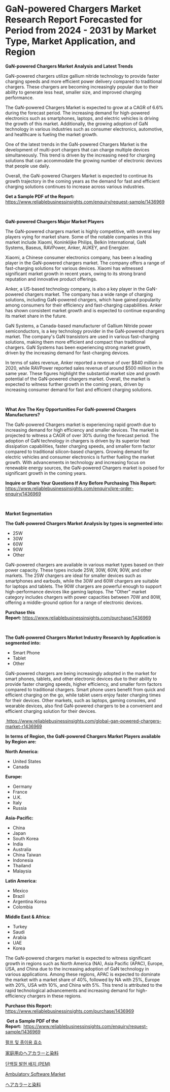 <p><h1>GaN-powered Chargers Market Research Report Forecasted for Period from 2024 -  2031 by Market Type, Market Application, and Region</h1></p><p><strong>GaN-powered Chargers Market Analysis and Latest Trends</strong></p>
<p><p>GaN-powered chargers utilize gallium nitride technology to provide faster charging speeds and more efficient power delivery compared to traditional chargers. These chargers are becoming increasingly popular due to their ability to generate less heat, smaller size, and improved charging performance.</p><p>The GaN-powered Chargers Market is expected to grow at a CAGR of 6.6% during the forecast period. The increasing demand for high-powered electronics such as smartphones, laptops, and electric vehicles is driving the growth of this market. Additionally, the growing adoption of GaN technology in various industries such as consumer electronics, automotive, and healthcare is fueling the market growth.</p><p>One of the latest trends in the GaN-powered Chargers Market is the development of multi-port chargers that can charge multiple devices simultaneously. This trend is driven by the increasing need for charging solutions that can accommodate the growing number of electronic devices that people use daily.</p><p>Overall, the GaN-powered Chargers Market is expected to continue its growth trajectory in the coming years as the demand for fast and efficient charging solutions continues to increase across various industries.</p></p>
<p><strong>Get a Sample PDF of the Report:&nbsp;</strong> <a href="https://www.reliablebusinessinsights.com/enquiry/request-sample/1436969">https://www.reliablebusinessinsights.com/enquiry/request-sample/1436969</a></p>
<p>&nbsp;</p>
<p><strong>GaN-powered Chargers Major Market Players</strong></p>
<p><p>The GaN-powered chargers market is highly competitive, with several key players vying for market share. Some of the notable companies in this market include Xiaomi, Koninklijke Philips, Belkin International, GaN Systems, Baseus, RAVPower, Anker, AUKEY, and Energizer.</p><p>Xiaomi, a Chinese consumer electronics company, has been a leading player in the GaN-powered chargers market. The company offers a range of fast-charging solutions for various devices. Xiaomi has witnessed significant market growth in recent years, owing to its strong brand reputation and innovative product offerings.</p><p>Anker, a US-based technology company, is also a key player in the GaN-powered chargers market. The company has a wide range of charging solutions, including GaN-powered chargers, which have gained popularity among consumers for their efficiency and fast-charging capabilities. Anker has shown consistent market growth and is expected to continue expanding its market share in the future.</p><p>GaN Systems, a Canada-based manufacturer of Gallium Nitride power semiconductors, is a key technology provider in the GaN-powered chargers market. The company's GaN transistors are used in various fast-charging solutions, making them more efficient and compact than traditional chargers. GaN Systems has been experiencing strong market growth, driven by the increasing demand for fast-charging devices.</p><p>In terms of sales revenue, Anker reported a revenue of over $840 million in 2020, while RAVPower reported sales revenue of around $500 million in the same year. These figures highlight the substantial market size and growth potential of the GaN-powered chargers market. Overall, the market is expected to witness further growth in the coming years, driven by increasing consumer demand for fast and efficient charging solutions.</p></p>
<p>&nbsp;</p>
<p><strong>What Are The Key Opportunities For GaN-powered Chargers Manufacturers?</strong></p>
<p><p>The GaN-powered Chargers market is experiencing rapid growth due to increasing demand for high efficiency and smaller devices. The market is projected to witness a CAGR of over 30% during the forecast period. The adoption of GaN technology in chargers is driven by its superior heat dissipation capabilities, faster charging speeds, and smaller form factor compared to traditional silicon-based chargers. Growing demand for electric vehicles and consumer electronics is further fueling the market growth. With advancements in technology and increasing focus on renewable energy sources, the GaN-powered Chargers market is poised for significant growth in the coming years.</p></p>
<p><strong>Inquire or Share Your Questions If Any Before Purchasing This Report:</strong> <a href="https://www.reliablebusinessinsights.com/enquiry/pre-order-enquiry/1436969">https://www.reliablebusinessinsights.com/enquiry/pre-order-enquiry/1436969</a></p>
<p>&nbsp;</p>
<p><strong>Market Segmentation</strong></p>
<p><strong>The GaN-powered Chargers Market Analysis by types is segmented into:</strong></p>
<p><ul><li>25W</li><li>30W</li><li>60W</li><li>90W</li><li>Other</li></ul></p>
<p><p>GaN-powered chargers are available in various market types based on their power capacity. These types include 25W, 30W, 60W, 90W, and other markets. The 25W chargers are ideal for smaller devices such as smartphones and earbuds, while the 30W and 60W chargers are suitable for laptops and tablets. The 90W chargers are powerful enough to support high-performance devices like gaming laptops. The "Other" market category includes chargers with power capacities between 70W and 80W, offering a middle-ground option for a range of electronic devices.</p></p>
<p><strong>Purchase this Report:&nbsp;</strong><a href="https://www.reliablebusinessinsights.com/purchase/1436969">https://www.reliablebusinessinsights.com/purchase/1436969</a></p>
<p>&nbsp;</p>
<p><strong>The GaN-powered Chargers Market Industry Research by Application is segmented into:</strong></p>
<p><ul><li>Smart Phone</li><li>Tablet</li><li>Other</li></ul></p>
<p><p>GaN-powered chargers are being increasingly adopted in the market for smart phones, tablets, and other electronic devices due to their ability to provide faster charging speeds, higher efficiency, and smaller form factors compared to traditional chargers. Smart phone users benefit from quick and efficient charging on the go, while tablet users enjoy faster charging times for their devices. Other markets, such as laptops, gaming consoles, and wearable devices, also find GaN-powered chargers to be a convenient and efficient charging solution for their devices.</p></p>
<p><a href="https://www.reliablebusinessinsights.com/global-gan-powered-chargers-market-r1436969">&nbsp;https://www.reliablebusinessinsights.com/global-gan-powered-chargers-market-r1436969</a></p>
<p><strong>In terms of Region, the GaN-powered Chargers Market Players available by Region are:</strong></p>
<p>
    <p> <strong> North America: </strong>
        <ul>
            <li>United States</li>
            <li>Canada</li>
        </ul>
        </p> 
    <p> <strong> Europe: </strong>
        <ul>
            <li>Germany</li>
            <li>France</li>
            <li>U.K.</li>
            <li>Italy</li>
            <li>Russia</li>
        </ul>
        </p> 
    <p> <strong> Asia-Pacific: </strong>
        <ul>
            <li>China</li>
            <li>Japan</li>
            <li>South Korea</li>
            <li>India</li>
            <li>Australia</li>
            <li>China Taiwan</li>
            <li>Indonesia</li>
            <li>Thailand</li>
            <li>Malaysia</li>
        </ul>
        </p> 
    <p> <strong> Latin America: </strong>
        <ul>
            <li>Mexico</li>
            <li>Brazil</li>
            <li>Argentina Korea</li>
            <li>Colombia</li>
        </ul>
        </p> 
    <p> <strong> Middle East & Africa: </strong>
        <ul>
            <li>Turkey</li>
            <li>Saudi</li>
            <li>Arabia</li>
            <li>UAE</li>
            <li>Korea</li>
        </ul>
    </p>
    </p>
<p><p>The GaN-powered chargers market is expected to witness significant growth in regions such as North America (NA), Asia Pacific (APAC), Europe, USA, and China due to the increasing adoption of GaN technology in various applications. Among these regions, APAC is expected to dominate the market with a market share of 40%, followed by NA with 25%, Europe with 20%, USA with 10%, and China with 5%. This trend is attributed to the rapid technological advancements and increasing demand for high-efficiency chargers in these regions.</p></p>
<p><strong>Purchase this Report: </strong><a href="https://www.reliablebusinessinsights.com/purchase/1436969">https://www.reliablebusinessinsights.com/purchase/1436969</a></p>
<p>&nbsp;<strong>Get a Sample PDF of the Report:&nbsp;&nbsp;</strong><a href="https://www.reliablebusinessinsights.com/enquiry/request-sample/1436969">https://www.reliablebusinessinsights.com/enquiry/request-sample/1436969</a></p>
<p><strong></strong></p>
<p><p><a href="https://github.com/vsn7qpua81q/Market-Research-Report-List-2/blob/main/619348987235.md">펄프 및 종이용 효소</a></p><p><a href="https://github.com/sghwr779811674/Market-Research-Report-List-2/blob/main/471100395588.md">家庭用のヘアカラーと染料</a></p><p><a href="https://github.com/trmesnao7959541/Market-Research-Report-List-2/blob/main/667570187234.md">단백질 발현 배지 (PEM)</a></p><p><a href="https://github.com/redneck06/Market-Research-Report-List-3/blob/main/ambulatory-software-market.md">Ambulatory Software Market</a></p><p><a href="https://github.com/dandier2003/Market-Research-Report-List-1/blob/main/155704595589.md">ヘアカラーと染料</a></p></p>